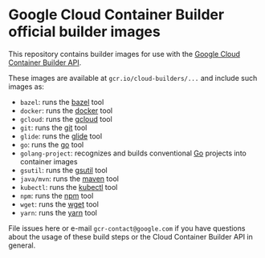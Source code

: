 # Google Cloud Container Builder official builder images

This repository contains builder images for use with the [Google Cloud Container
Builder API](https://cloud.google.com/container-builder/docs/).

These images are available at `gcr.io/cloud-builders/...` and include such
images as:

*   `bazel`: runs the [bazel](https://bazel.io) tool
*   `docker`: runs the [docker](https://docker.com) tool
*   `gcloud`: runs the [gcloud](https://cloud.google.com/sdk/gcloud/) tool
*   `git`: runs the [git](https://git-scm.com/) tool
*   `glide`: runs the [glide](https://glide.sh/) tool
*   `go`: runs the [go](https://golang.org/cmd/go) tool
*   `golang-project`: recognizes and builds conventional
    [Go](https://golang.org) projects into container images
*   `gsutil`: runs the [gsutil](https://cloud.google.com/storage/docs/gsutil)
    tool
*   `java/mvn`: runs the [maven](https://maven.apache.org/) tool
*   `kubectl`: runs the [kubectl](https://kubernetes.io/docs/user-guide/kubectl-overview/) tool
*   `npm`: runs the [npm](https://docs.npmjs.com/) tool
*   `wget`: runs the [wget](https://www.gnu.org/software/wget/) tool
*   `yarn`: runs the [yarn](https://yarnpkg.com/) tool

File issues here or e-mail `gcr-contact@google.com` if you have questions about
the usage of these build steps or the Cloud Container Builder API in general.
